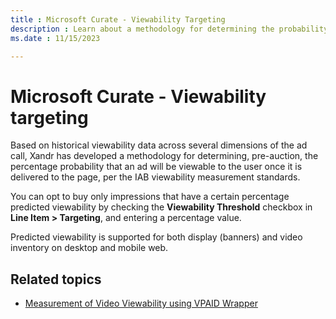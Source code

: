 ```yaml
---
title : Microsoft Curate - Viewability Targeting
description : Learn about a methodology for determining the probability that an ad will be viewable to the user once it is delivered to the page, per the IAB viewability measurement standards.
ms.date : 11/15/2023

---
```



# Microsoft Curate - Viewability targeting

Based on historical viewability data across several dimensions of the ad
call, Xandr has developed a methodology for
determining, pre-auction, the percentage probability that an ad will be
viewable to the user once it is delivered to the page, per the IAB
viewability measurement standards.

You can opt to buy only impressions that have a certain percentage
predicted viewability by checking the **Viewability Threshold** checkbox
in **Line Item
 \>  Targeting**, and
entering a percentage value.

Predicted viewability is supported for both display (banners) and video
inventory on desktop and mobile web.


## Related topics

- [Measurement of Video Viewability using VPAID Wrapper](video-viewability.md)


